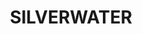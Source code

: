 ---
lastmod: '2025-04-06T06:05:20+00:00'
latitude: -33.106675
layout: suburb
longitude: 151.533807
postcode: '2264'
state: NSW
title: SILVERWATER
url: /nsw/silverwater/
---